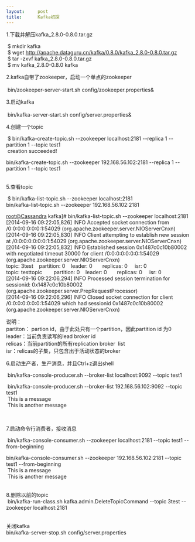 ```yaml
---
layout:     post
title:      Kafka初探
---
```

<div id="article_content" class="article_content clearfix csdn-tracking-statistics" data-pid="blog" data-mod="popu_307" data-dsm="post">
								            <link rel="stylesheet" href="https://csdnimg.cn/release/phoenix/template/css/ck_htmledit_views-f76675cdea.css">
						<div class="htmledit_views" id="content_views">
                
<div>1.下载并解压kafka_2.8.0-0.8.0.tar.gz</div>
<p> $ mkdir kafka<br>
 $ wget <a href="http://apache.dataguru.cn/kafka/0.8.0/kafka_2.8.0-0.8.0.tar.gz" rel="nofollow">
http://apache.dataguru.cn/kafka/0.8.0/kafka_2.8.0-0.8.0.tar.gz</a><br>
 $ tar -zxvf kafka_2.8.0-0.8.0.tar.gz<br>
 $ mv kafka_2.8.0-0.8.0 kafka</p>
<p>2.kafka自带了zookeeper，启动一个单点的zookeeper<br>
 <br>
 bin/zookeeper-server-start.sh config/zookeeper.properties&amp;</p>
<p>3.启动kafka<br>
 <br>
 bin/kafka-server-start.sh config/server.properties&amp;</p>
<p>4.创建一个topic</p>
<p> $ bin/kafka-create-topic.sh --zookeeper localhost:2181 --replica 1 --partition 1 --topic test1<br>
 creation succeeded!</p>
<p>bin/kafka-create-topic.sh --zookeeper 192.168.56.102:2181 --replica 1 --partition 1 --topic test1</p>
<p><br>
5.查看topic</p>
<p> $ bin/kafka-list-topic.sh --zookeeper localhost:2181<br>
bin/kafka-list-topic.sh --zookeeper 192.168.56.102:2181</p>
<p><a href="mailto:root@Cassandra" rel="nofollow">root@Cassandra</a> kafka]# bin/kafka-list-topic.sh --zookeeper localhost:2181<br>
[2014-09-16 09:22:05,826] INFO Accepted socket connection from /0:0:0:0:0:0:0:1:54029 (org.apache.zookeeper.server.NIOServerCnxn)<br>
[2014-09-16 09:22:05,830] INFO Client attempting to establish new session at /0:0:0:0:0:0:0:1:54029 (org.apache.zookeeper.server.NIOServerCnxn)<br>
[2014-09-16 09:22:05,832] INFO Established session 0x1487c0c10b80002 with negotiated timeout 30000 for client /0:0:0:0:0:0:0:1:54029 (org.apache.zookeeper.server.NIOServerCnxn)<br>
topic: 3test    partition: 0    leader: 0       replicas: 0     isr: 0<br>
topic: testtopic        partition: 0    leader: 0       replicas: 0     isr: 0<br>
[2014-09-16 09:22:06,294] INFO Processed session termination for sessionid: 0x1487c0c10b80002 (org.apache.zookeeper.server.PrepRequestProcessor)<br>
[2014-09-16 09:22:06,296] INFO Closed socket connection for client /0:0:0:0:0:0:0:1:54029 which had sessionid 0x1487c0c10b80002 (org.apache.zookeeper.server.NIOServerCnxn)</p>
<p>说明：<br>
partiton： partion id，由于此处只有一个partition，因此partition id 为0<br>
leader：当前负责读写的lead broker id<br>
relicas：当前partition的所有replication broker  list<br>
isr：relicas的子集，只包含出于活动状态的broker</p>
<p>6.启动生产者，生产消息，并且Ctrl+z退出shell</p>
<p> bin/kafka-console-producer.sh --broker-list localhost:9092 --topic test1 </p>
<p> bin/kafka-console-producer.sh --broker-list 192.168.56.102:9092 --topic test1<br>
 This is a message<br>
 This is another message</p>
<p><br></p>
<p>7.启动命令行消费者，接收消息</p>
<p> bin/kafka-console-consumer.sh --zookeeper localhost:2181 --topic test1 --from-beginning</p>
<p>bin/kafka-console-consumer.sh --zookeeper 192.168.56.102:2181 --topic test1 --from-beginning<br>
 This is a message<br>
 This is another message</p>
<p><br>
8.删除以前的topic<br>
 bin/kafka-run-class.sh kafka.admin.DeleteTopicCommand --topic 3test --zookeeper localhost:2181</p>
<p><br>
关闭kafka<br>
bin/kafka-server-stop.sh config/server.properties</p>
            </div>
                </div>